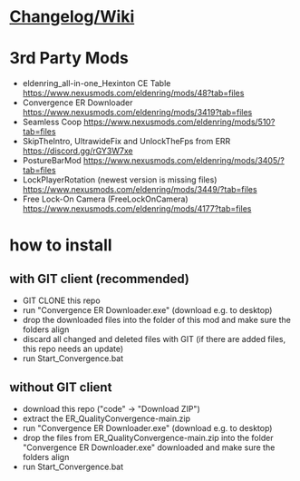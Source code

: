 # [Changelog/Wiki](https://docs.google.com/spreadsheets/d/1AsFlqzsFYiBCyEobpUrh3SBEQkSGP2jWntixRSuaTUE/edit?gid=1672564269#gid=1672564269)

# 3rd Party Mods

- eldenring_all-in-one_Hexinton CE Table https://www.nexusmods.com/eldenring/mods/48?tab=files
- Convergence ER Downloader https://www.nexusmods.com/eldenring/mods/3419?tab=files
- Seamless Coop https://www.nexusmods.com/eldenring/mods/510?tab=files
- SkipTheIntro, UltrawideFix and UnlockTheFps from ERR https://discord.gg/rGY3W7xe
- PostureBarMod https://www.nexusmods.com/eldenring/mods/3405/?tab=files
- LockPlayerRotation (newest version is missing files) https://www.nexusmods.com/eldenring/mods/3449/?tab=files
- Free Lock-On Camera (FreeLockOnCamera) https://www.nexusmods.com/eldenring/mods/4177?tab=files

# how to install

## with GIT client (recommended)

- GIT CLONE this repo
- run "Convergence ER Downloader.exe" (download e.g. to desktop)
- drop the downloaded files into the folder of this mod and make sure the folders align
- discard all changed and deleted files with GIT (if there are added files, this repo needs an update)
- run Start_Convergence.bat

## without GIT client

- download this repo ("code" -> "Download ZIP")
- extract the ER_QualityConvergence-main.zip
- run "Convergence ER Downloader.exe" (download e.g. to desktop)
- drop the files from ER_QualityConvergence-main.zip into the folder "Convergence ER Downloader.exe" downloaded and make sure the folders align
- run Start_Convergence.bat
